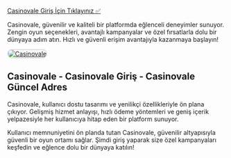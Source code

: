 <a href="http://www.redly.vip/3A5tsFl">Casinovale Giriş İçin Tıklayınız ✅</a>

<p>Casinovale, güvenilir ve kaliteli bir platformda eğlenceli deneyimler sunuyor. Zengin oyun seçenekleri, avantajlı kampanyalar ve özel fırsatlarla dolu bir dünyaya adım atın. Hızlı ve güvenli erişim avantajıyla kazanmaya başlayın!</p>

<a href="http://www.redly.vip/3A5tsFl" title="Casinovale">
  <img src="https://i.ibb.co/MkY55wf/photo-2025-01-15-16-52-46.jpg" alt="Casinovale" style="max-width: 100%; border: 2px solid #ddd; border-radius: 10px;">
</a>

<h2>Casinovale - Casinovale Giriş - Casinovale Güncel Adres</h2>

<p>Casinovale, kullanıcı dostu tasarımı ve yenilikçi özellikleriyle ön plana çıkıyor. Gelişmiş hizmet anlayışı, hızlı ödeme yöntemleri ve geniş içerik yelpazesiyle her kullanıcıya hitap eden bir platform sunuyor.</p>

<p>Kullanıcı memnuniyetini ön planda tutan Casinovale, güvenilir altyapısıyla güvenli bir oyun ortamı sağlar. Şimdi giriş yaparak size özel kampanyaları keşfedin ve eğlence dolu bir dünyaya katılın!</p>
